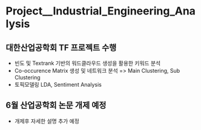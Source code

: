 # Project__Industrial_Engineering_Analysis

## 대한산업공학회 TF 프로젝트 수행 

- 빈도 및 Textrank 기반의 워드클라우드 생성을 활용한 키워드 분석 
- Co-occurence Matrix 생성 및 네트워크 분석 => Main Clustering, Sub Clustering
- 토픽모델링 LDA, Sentiment Analysis

## 6월 산업공학회 논문 개제 예정 

- 개제후 자세한 설명 추가 예정
